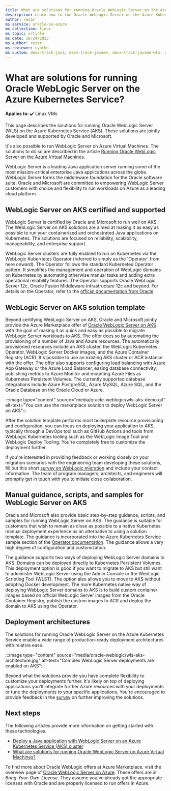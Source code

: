 ```yaml
---
title: What are solutions for running Oracle WebLogic Server on the Azure Kubernetes Service
description: Learn how to run Oracle WebLogic Server on the Azure Kubernetes Service.
author: rezar
ms.service: oracle-on-azure
ms.collection: linux
ms.topic: article
ms.date: 10/24/2023
ms.author: rezar
ms.reviewer: cynthn
ms.custom: devx-track-java, devx-track-javaee, devx-track-javaee-wls, devx-track-javaee-wls-aks
---
```

# What are solutions for running Oracle WebLogic Server on the Azure Kubernetes Service?

**Applies to:** :heavy_check_mark: Linux VMs 

This page describes the solutions for running Oracle WebLogic Server (WLS) on the Azure Kubernetes Service (AKS). These solutions are jointly developed and supported by Oracle and Microsoft.

It's also possible to run WebLogic Server on Azure Virtual Machines. The solutions to do so are described in the article [Running Oracle WebLogic Server on the Azure Virtual Machines](./oracle-weblogic?toc=/azure/developer/java/ee/toc.json&bc=/azure/developer/java/breadcrumb/toc.json).

WebLogic Server is a leading Java application server running some of the most mission-critical enterprise Java applications across the globe. WebLogic Server forms the middleware foundation for the Oracle software suite. Oracle and Microsoft are committed to empowering WebLogic Server customers with choice and flexibility to run workloads on Azure as a leading cloud platform.

## WebLogic Server on AKS certified and supported
WebLogic Server is certified by Oracle and Microsoft to run well on AKS. The WebLogic Server on AKS solutions are aimed at making it as easy as possible to run your containerized and orchestrated Java applications on Kubernetes. The solutions are focused on reliability, scalability, manageability, and enterprise support.

WebLogic Server clusters are fully enabled to run on Kubernetes via the WebLogic Kubernetes Operator (referred to simply as the 'Operator' from here onward). The Operator follows the standard Kubernetes Operator pattern. It simplifies the management and operation of WebLogic domains on Kubernetes by automating otherwise manual tasks and adding extra operational reliability features. The Operator supports Oracle WebLogic Server 12c, Oracle Fusion Middleware Infrastructure 12c and beyond. For details on the Operator, refer to the [official documentation from Oracle](https://oracle.github.io/weblogic-kubernetes-operator/).

## WebLogic Server on AKS solution template
Beyond certifying WebLogic Server on AKS, Oracle and Microsoft jointly provide the Azure Marketplace offer of [Oracle WebLogic Server on AKS](https://aka.ms/wls-aks-portal) with the goal of making it as quick and easy as possible to migrate WebLogic Server workloads to AKS. The offer does so by automating the provisioning of a number of Java and Azure resources. The automatically provisioned resources include an AKS cluster, the WebLogic Kubernetes Operator, WebLogic Server Docker images, and the Azure Container Registry (ACR). It's possible to use an existing AKS cluster or ACR instance with the offer. The offer also supports configuring load balancing with Azure App Gateway or the Azure Load Balancer, easing database connectivity, publishing metrics to Azure Monitor and mounting Azure Files as Kubernetes Persistent Volumes. The currently supported database integrations include Azure PostgreSQL, Azure MySQL, Azure SQL, and the Oracle Database on the Oracle Cloud or Azure.

:::image type="content" source="media/oracle-weblogic/wls-aks-demo.gif" alt-text="You can use the marketplace solution to deploy WebLogic Server on AKS":::

After the solution template performs most boilerplate resource provisioning and configuration, you can focus on deploying your application to AKS, typically through a DevOps tool such as GitHub Actions and tools from WebLogic Kubernetes tooling such as the WebLogic Image Tool and WebLogic Deploy Tooling. You're completely free to customize the deployment further.

If you're interested in providing feedback or working closely on your migration scenarios with the engineering team developing these solutions, fill out this short [survey on WebLogic migration](https://aka.ms/wls-on-azure-survey) and include your contact information. The team of program managers, architects, and engineers will promptly get in touch with you to initiate close collaboration.

## Manual guidance, scripts, and samples for WebLogic Server on AKS

Oracle and Microsoft also provide basic step-by-step guidance, scripts, and samples for running WebLogic Server on AKS. The guidance is suitable for customers that wish to remain as close as possible to a native Kubernetes manual deployment experience as an alternative to using a solution template. The guidance is incorporated into the Azure Kubernetes Service sample section of the [Operator documentation](https://oracle.github.io/weblogic-kubernetes-operator/samples/azure-kubernetes-service/). The guidance allows a very high degree of configuration and customization.

The guidance supports two ways of deploying WebLogic Server domains to AKS. Domains can be deployed directly to Kubernetes Persistent Volumes. This deployment option is good if you want to migrate to AKS but still want to administer WebLogic Server using the Admin Console or the WebLogic Scripting Tool (WLST). The option also allows you to move to AKS without adopting Docker development. The more Kubernetes native way of deploying WebLogic Server domains to AKS is to build custom container images based on official WebLogic Server images from the Oracle Container Registry, publish the custom images to ACR and deploy the domain to AKS using the Operator.

## Deployment architectures

The solutions for running Oracle WebLogic Server on the Azure Kubernetes Service enable a wide range of production-ready deployment architectures with relative ease.

:::image type="content" source="media/oracle-weblogic/wls-aks-architecture.jpg" alt-text="Complex WebLogic Server deployments are enabled on AKS":::

Beyond what the solutions provide you have complete flexibility to customize your deployments further. It's likely on top of deploying applications you'll integrate further Azure resources with your deployments or tune the deployments to your specific applications. You're encouraged to provide feedback in the [survey](https://aka.ms/wls-on-azure-survey) on further improving the solutions.

## Next steps

The following articles provide more information on getting started with these technologies.

* [Deploy a Java application with WebLogic Server on an Azure Kubernetes Service (AKS) cluster](/azure/aks/howto-deploy-java-wls-app?toc=/azure/developer/java/ee/toc.json&bc=/azure/developer/java/breadcrumb/toc.json)
* [What are solutions for running Oracle WebLogic Server on Azure Virtual Machines?](./oracle-weblogic?toc=/azure/developer/java/ee/toc.json&bc=/azure/developer/java/breadcrumb/toc.json)

To find more about Oracle WebLogic offers at Azure Marketplace, visit the overview page of [Oracle WebLogic Server on Azure](https://aka.ms/wls-contact-me). These offers are all _Bring-Your-Own-License_. They assume you've already got the appropriate licenses with Oracle and are properly licensed to run offers in Azure.